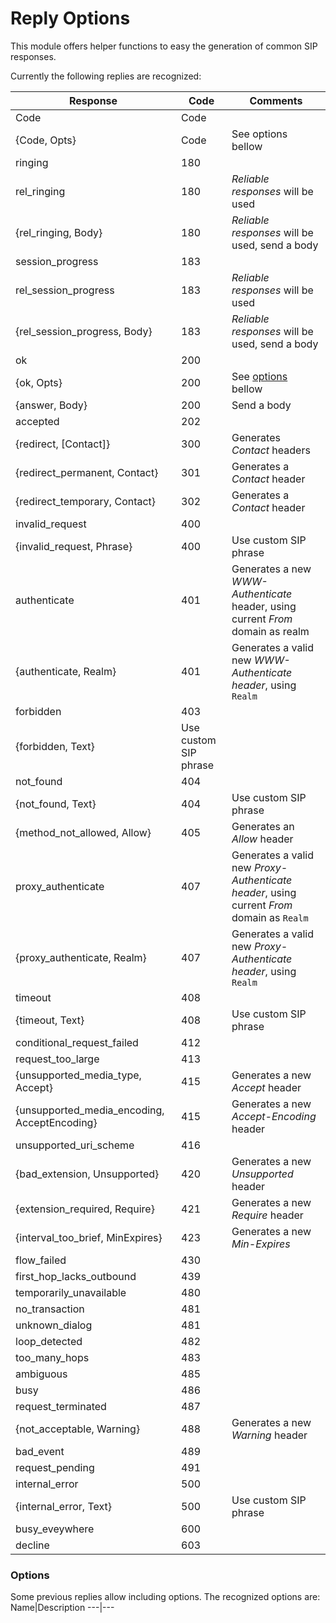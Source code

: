 # Reply Options

This module offers helper functions to easy the generation of common SIP responses.

Currently the following replies are recognized:

Response|Code|Comments
---|---|---
Code|Code|
{Code, Opts}|Code|See options bellow
ringing|180|
rel_ringing|180|_Reliable responses_ will be used
{rel_ringing, Body}|180|_Reliable responses_ will be used, send a body
session_progress|183|
rel_session_progress|183|_Reliable responses_ will be used
{rel_session_progress, Body}|183|_Reliable responses_ will be used, send a body
ok|200|
{ok, Opts}|200|See [options](#options) bellow
{answer, Body}|200|Send a body
accepted|202|
{redirect, [Contact]}|300|Generates _Contact_ headers
{redirect_permanent, Contact}|301|Generates a _Contact_ header
{redirect_temporary, Contact}|302|Generates a _Contact_ header
invalid_request|400|
{invalid_request, Phrase}|400|Use custom SIP phrase
authenticate|401|Generates a new _WWW-Authenticate_ header, using current _From_ domain as realm
{authenticate, Realm}|401|Generates a valid new _WWW-Authenticate header_, using `Realm`
forbidden|403|
{forbidden, Text}|Use custom SIP phrase
not_found|404|
{not_found, Text}|404|Use custom SIP phrase
{method_not_allowed, Allow}|405|Generates an _Allow_ header
proxy_authenticate|407|Generates a valid new _Proxy-Authenticate header_, using current _From_ domain as `Realm`
{proxy_authenticate, Realm}|407|Generates a valid new _Proxy-Authenticate header_, using `Realm`
timeout|408|
{timeout, Text}|408|Use custom SIP phrase
conditional_request_failed|412|
request_too_large|413|
{unsupported_media_type, Accept}|415|Generates a new _Accept_ header
{unsupported_media_encoding, AcceptEncoding}|415|Generates a new _Accept-Encoding_ header
unsupported_uri_scheme|416|
{bad_extension, Unsupported}|420|Generates a new _Unsupported_ header
{extension_required, Require}|421|Generates a new _Require_ header
{interval_too_brief, MinExpires}|423|Generates a new _Min-Expires_
flow_failed|430|
first_hop_lacks_outbound|439|
temporarily_unavailable|480|
no_transaction|481|
unknown_dialog|481|
loop_detected|482|
too_many_hops|483|
ambiguous|485|
busy|486|
request_terminated|487|
{not_acceptable, Warning}|488|Generates a new _Warning_ header
bad_event|489|
request_pending|491|
internal_error|500|
{internal_error, Text}|500|Use custom SIP phrase
busy_eveywhere|600|
decline|603|

### Options

Some previous replies allow including options. The recognized options are:
Name|Description
---|---


